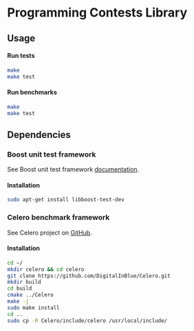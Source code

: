 # Programming Contests Library

## Usage

#### Run tests
```bash
make
make test
```

#### Run benchmarks
```bash
make
make test
```

## Dependencies

### Boost unit test framework

See Boost unit test framework [documentation](http://www.boost.org/doc/libs/1_58_0/libs/test/doc/html/utf.html).

#### Installation
```bash
sudo apt-get install libboost-test-dev
```

### Celero benchmark framework

See Celero project on [GitHub](https://github.com/DigitalInBlue/Celero).

#### Installation
```bash
cd ~/
mkdir celero && cd celero
git clone https://github.com/DigitalInBlue/Celero.git
mkdir build
cd build
cmake ../Celero
make -j
sudo make install
cd ..
sudo cp -R Celero/include/celero /usr/local/include/
```
